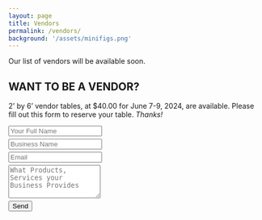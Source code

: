 ```yaml
---
layout: page
title: Vendors
permalink: /vendors/
background: '/assets/minifigs.png'
---
```

  <script src="https://www.google.com/recaptcha/api.js?render=6Lfb8VMpAAAAAJQMQOlUkwdW7X2hjE5GHnQHDu7O"></script>
  <script>
    grecaptcha.ready(function () {
      grecaptcha
        .execute('6Lfb8VMpAAAAAJQMQOlUkwdW7X2hjE5GHnQHDu7O', {
          action: 'submit',
        })
        .then(function (token) {
          console.info('got token: ' + token);
          document.getElementById('g-recaptcha-response').value = token;
        });
    });
  </script>

<style>
    .form-row{
        padding-bottom:5px;
    }    
</style>

Our list of vendors will be available soon.


## WANT TO BE A VENDOR?

2’ by 6’ vendor tables, at $40.00 for June 7-9, 2024, are available. Please fill out this form to reserve your table.
<i>Thanks!</i>
<!-- modify this form HTML and place wherever you want your form -->
<form
  action="https://formspree.io/f/mpzvdnjg"
  method="POST"
>



<input type="hidden" id="g-recaptcha-response" name="g-recaptcha-response">


<div class="form-row">
    <div class="col">
        <input type="text" class="form-control" name="Name" placeholder="Your Full Name">
    </div>
</div>

<div class="form-row">
    <div class="col">
        <input type="text" class="form-control" name="Business Name" placeholder="Business Name">
    </div>
</div>

<div class="form-row">
    <div class="col">
        <input type="text" class="form-control" name="Email" placeholder="Email">
    </div>
</div>
<div class="form-row">
    <div class="col">
        <textarea class="form-control" name="Message" placeholder="What Products, Services your Business Provides" rows="4"></textarea>
    </div>
</div>
<div class="form-row">
    <div class="col">
        <button class="btn btn-primary" type="submit">Send</button>
    </div>
 </div>


</form>